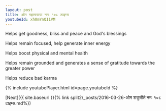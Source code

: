 ```yaml
---
layout: post
title: ओम महामायाया नमः १०८ टाइम्स
youtubeId: xh0mYnQI1VM
---
```

 
 
Helps get goodness, bliss and peace and God's blessings
 
Helps remain focused, help generate inner energy 
 
Helps boost physical and mental health 
 
Helps remain grounded and generates a sense of gratitude towards the greater power 
 
Helps reduce bad karma
 
 
 
 


{% include youtubePlayer.html id=page.youtubeId %}
 
[Next]({{ site.baseurl }}{% link  split2/_posts/2016-03-26-ओम शत्रुजीते नमः १०८ टाइम्स.md%})
 
